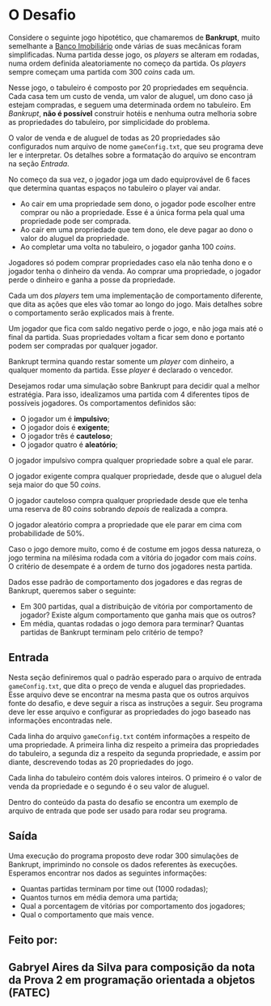 # O Desafio

Considere o seguinte jogo hipotético, que chamaremos de **Bankrupt**, muito semelhante a [Banco Imobiliário](https://pt.wikipedia.org/wiki/Banco_Imobili%C3%A1rio) onde várias de suas mecânicas foram simplificadas. Numa partida desse jogo, os *players* se alteram em rodadas, numa ordem definida aleatoriamente no começo da partida. Os *players* sempre começam uma partida com 300 *coins* cada um.

Nesse jogo, o tabuleiro é composto por 20 propriedades em sequência. Cada casa tem um custo de venda, um valor de aluguel, um dono caso já estejam compradas, e seguem uma determinada ordem no tabuleiro. Em *Bankrupt*, **não é possível** construir hotéis e nenhuma outra melhoria sobre as propriedades do tabuleiro, por simplicidade do problema.

O valor de venda e de aluguel de todas as 20 propriedades são configurados num arquivo de nome `gameConfig.txt`, que seu programa deve ler e interpretar. Os detalhes sobre a formatação do arquivo se encontram na seção *Entrada*.

No começo da sua vez, o jogador joga um dado equiprovável de 6 faces que determina quantas espaços no tabuleiro o player vai andar.

- Ao cair em uma propriedade sem dono, o jogador pode escolher entre comprar ou não a propriedade. Esse é a única forma pela qual uma propriedade pode ser comprada.
- Ao cair em uma propriedade que tem dono, ele deve pagar ao dono o valor do aluguel da propriedade.
- Ao completar uma volta no tabuleiro, o jogador ganha 100 *coins*.

Jogadores só podem comprar propriedades caso ela não tenha dono e o jogador tenha o dinheiro da venda. Ao comprar uma propriedade, o jogador perde o dinheiro e ganha a posse da propriedade.

Cada um dos *players* tem uma implementação de comportamento diferente, que dita as ações que eles vão tomar ao longo do jogo. Mais detalhes sobre o comportamento serão explicados mais à frente.

Um jogador que fica com saldo negativo perde o jogo, e não joga mais até o final da partida. Suas propriedades voltam a ficar sem dono e portanto podem ser compradas por qualquer jogador.

Bankrupt termina quando restar somente um *player* com dinheiro, a qualquer momento da partida. Esse *player* é declarado o vencedor.

Desejamos rodar uma simulação sobre Bankrupt para decidir qual a melhor estratégia. Para isso, idealizamos uma partida com 4 diferentes tipos de possíveis jogadores. Os comportamentos definidos são:

- O jogador um é **impulsivo**;
- O jogador dois é **exigente**;
- O jogador três é **cauteloso**;
- O jogador quatro é **aleatório**;

O jogador impulsivo compra qualquer propriedade sobre a qual ele parar.

O jogador exigente compra qualquer propriedade, desde que o aluguel dela seja maior do que 50 *coins*.

O jogador cauteloso compra qualquer propriedade desde que ele tenha uma reserva de 80 *coins* sobrando *depois* de realizada a compra.

O jogador aleatório compra a propriedade que ele parar em cima com probabilidade de 50%.

Caso o jogo demore muito, como é de costume em jogos dessa natureza, o jogo termina na milésima rodada com a vitória do jogador com mais *coins*. O critério de desempate é a ordem de turno dos jogadores nesta partida.

Dados esse padrão de comportamento dos jogadores e das regras de Bankrupt, queremos saber o seguinte:

- Em 300 partidas, qual a distribuição de vitória por comportamento de jogador? Existe algum comportamento que ganha mais que os outros?
- Em média, quantas rodadas o jogo demora para terminar? Quantas partidas de Bankrupt terminam pelo critério de tempo?

## Entrada

Nesta seção definiremos qual o padrão esperado para o arquivo de entrada `gameConfig.txt`, que dita o preço de venda e aluguel das propriedades. Esse arquivo deve se encontrar na mesma pasta que os outros arquivos fonte do desafio, e deve seguir a risca as instruções a seguir. Seu programa deve ler esse arquivo e configurar as propriedades do jogo baseado nas informações encontradas nele.

Cada linha do arquivo `gameConfig.txt` contém informações a respeito de uma propriedade. A primeira linha diz respeito a primeira das propriedades do tabuleiro, a segunda diz a respeito da segunda propriedade, e assim por diante, descrevendo todas as 20 propriedades do jogo.

Cada linha do tabuleiro contém dois valores inteiros. O primeiro é o valor de venda da propriedade e o segundo é o seu valor de aluguel.

Dentro do conteúdo da pasta do desafio se encontra um exemplo de arquivo de entrada que pode ser usado para rodar seu programa.

## Saída

Uma execução do programa proposto deve rodar 300 simulações de Bankrupt, imprimindo no console os dados referentes às execuções. Esperamos encontrar nos dados as seguintes informações:

- Quantas partidas terminam por time out (1000 rodadas);
- Quantos turnos em média demora uma partida;
- Qual a porcentagem de vitórias por comportamento dos jogadores;
- Qual o comportamento que mais vence.

## Feito por:
## Gabryel Aires da Silva para composição da nota da Prova 2 em programação orientada a objetos (FATEC)